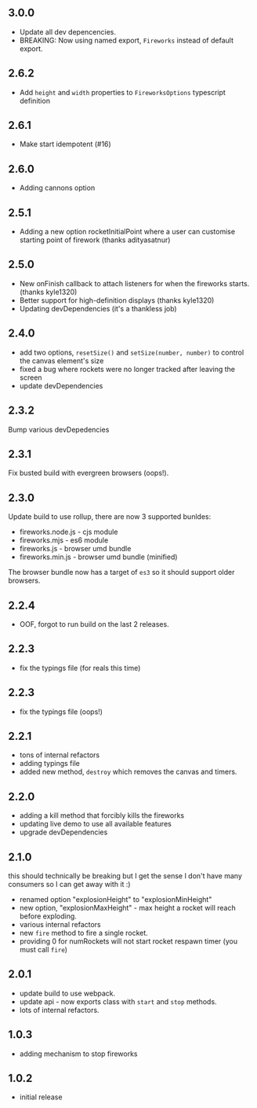 ## 3.0.0

- Update all dev depencencies.
- BREAKING: Now using named export, `Fireworks` instead of default export.

## 2.6.2

- Add `height` and `width` properties to `FireworksOptions` typescript definition

## 2.6.1

- Make start idempotent (#16)

## 2.6.0

- Adding cannons option

## 2.5.1

- Adding a new option rocketInitialPoint where a user can customise starting point of firework (thanks adityasatnur)

## 2.5.0

- New onFinish callback to attach listeners for when the fireworks starts. (thanks kyle1320)
- Better support for high-definition displays (thanks kyle1320)
- Updating devDependencies (it's a thankless job)

## 2.4.0

- add two options, `resetSize()` and `setSize(number, number)` to control the canvas element's size
- fixed a bug where rockets were no longer tracked after leaving the screen
- update devDependencies

## 2.3.2

Bump various devDepedencies

## 2.3.1

Fix busted build with evergreen browsers (oops!).

## 2.3.0

Update build to use rollup, there are now 3 supported bunldes:

- fireworks.node.js - cjs module
- fireworks.mjs - es6 module
- fireworks.js - browser umd bundle
- fireworks.min.js - browser umd bundle (minified)

The browser bundle now has a target of `es3` so it should support older browsers.

## 2.2.4

- OOF, forgot to run build on the last 2 releases.

## 2.2.3

- fix the typings file (for reals this time)

## 2.2.3

- fix the typings file (oops!)

## 2.2.1

- tons of internal refactors
- adding typings file
- added new method, `destroy` which removes the canvas and timers.

## 2.2.0

- adding a kill method that forcibly kills the fireworks
- updating live demo to use all available features
- upgrade devDependencies

## 2.1.0

this should technically be breaking but I get the sense I don't have many consumers so I can get away with it :)

- renamed option "explosionHeight" to "explosionMinHeight"
- new option, "explosionMaxHeight" - max height a rocket will reach before exploding.
- various internal refactors
- new `fire` method to fire a single rocket.
- providing 0 for numRockets will not start rocket respawn timer (you must call `fire`)

## 2.0.1

- update build to use webpack.
- update api - now exports class with `start` and `stop` methods.
- lots of internal refactors.

## 1.0.3

- adding mechanism to stop fireworks

## 1.0.2

- initial release
